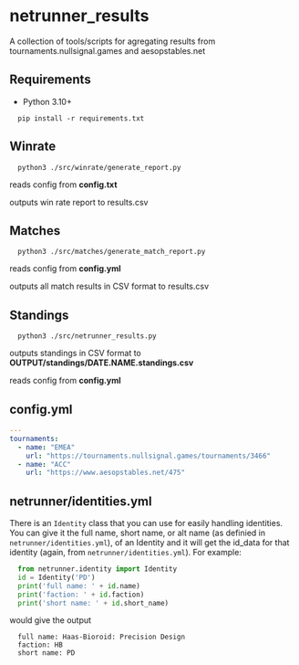 # netrunner_results
A collection of tools/scripts for agregating results from tournaments.nullsignal.games and aesopstables.net

## Requirements
* Python 3.10+

```
  pip install -r requirements.txt
```

## Winrate

```
  python3 ./src/winrate/generate_report.py
```

reads config from **config.txt**

outputs win rate report to results.csv

## Matches

```
  python3 ./src/matches/generate_match_report.py
```

reads config from **config.yml**

outputs all match results in CSV format to results.csv

## Standings

```
  python3 ./src/netrunner_results.py
```

outputs standings in CSV format to **OUTPUT/standings/DATE.NAME.standings.csv**

reads config from **config.yml**

## config.yml

```yaml
---
tournaments:
  - name: "EMEA"
    url: "https://tournaments.nullsignal.games/tournaments/3466"
  - name: "ACC"
    url: "https://www.aesopstables.net/475"
```

## netrunner/identities.yml
There is an `Identity` class that you can use for easily handling identities. You can give it the full name, short name, or alt name (as definied in `netrunner/identities.yml`), of an Identity and it will get the id_data for that identity (again, from `netrunner/identities.yml`).  For example:

```python
  from netrunner.identity import Identity
  id = Identity('PD')
  print('full name: ' + id.name)
  print('faction: ' + id.faction)
  print('short name: ' + id.short_name)
```
would give the output
```
  full name: Haas-Bioroid: Precision Design
  faction: HB
  short name: PD
```
